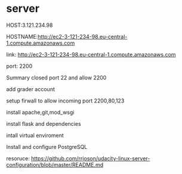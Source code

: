 # server


HOST:3.121.234.98

HOSTNAME:http://ec2-3-121-234-98.eu-central-1.compute.amazonaws.com

link: http://ec2-3-121-234-98.eu-central-1.compute.amazonaws.com

port: 2200


Summary 
closed port 22 and allow 2200

add grader account

setup firwall to allow incoming port 2200,80,123

install apache,git,mod_wsgi

install flask and dependencies

intall virtual enviroment

Install and configure PostgreSQL


resoruce: https://github.com/rrjoson/udacity-linux-server-configuration/blob/master/README.md


